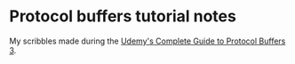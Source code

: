 # Protocol buffers tutorial notes

My scribbles made during the [Udemy's Complete Guide to Protocol Buffers 3]().
